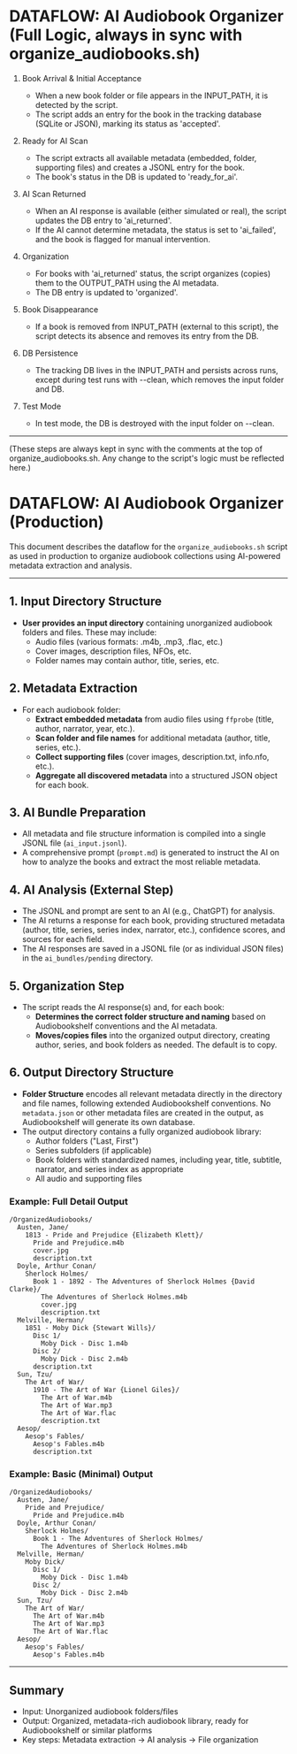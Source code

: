 # DATAFLOW: AI Audiobook Organizer (Full Logic, always in sync with organize_audiobooks.sh)

1. Book Arrival & Initial Acceptance
   - When a new book folder or file appears in the INPUT_PATH, it is detected by the script.
   - The script adds an entry for the book in the tracking database (SQLite or JSON), marking its status as 'accepted'.

2. Ready for AI Scan
   - The script extracts all available metadata (embedded, folder, supporting files) and creates a JSONL entry for the book.
   - The book's status in the DB is updated to 'ready_for_ai'.

3. AI Scan Returned
   - When an AI response is available (either simulated or real), the script updates the DB entry to 'ai_returned'.
   - If the AI cannot determine metadata, the status is set to 'ai_failed', and the book is flagged for manual intervention.

4. Organization
   - For books with 'ai_returned' status, the script organizes (copies) them to the OUTPUT_PATH using the AI metadata.
   - The DB entry is updated to 'organized'.

5. Book Disappearance
   - If a book is removed from INPUT_PATH (external to this script), the script detects its absence and removes its entry from the DB.

6. DB Persistence
   - The tracking DB lives in the INPUT_PATH and persists across runs, except during test runs with --clean, which removes the input folder and DB.

7. Test Mode
   - In test mode, the DB is destroyed with the input folder on --clean.

---

(These steps are always kept in sync with the comments at the top of organize_audiobooks.sh. Any change to the script's logic must be reflected here.)

# DATAFLOW: AI Audiobook Organizer (Production)

This document describes the dataflow for the `organize_audiobooks.sh` script as used in production to organize audiobook collections using AI-powered metadata extraction and analysis.

---

## 1. Input Directory Structure
- **User provides an input directory** containing unorganized audiobook folders and files. These may include:
  - Audio files (various formats: .m4b, .mp3, .flac, etc.)
  - Cover images, description files, NFOs, etc.
  - Folder names may contain author, title, series, etc.

## 2. Metadata Extraction
- For each audiobook folder:
  - **Extract embedded metadata** from audio files using `ffprobe` (title, author, narrator, year, etc.).
  - **Scan folder and file names** for additional metadata (author, title, series, etc.).
  - **Collect supporting files** (cover images, description.txt, info.nfo, etc.).
  - **Aggregate all discovered metadata** into a structured JSON object for each book.

## 3. AI Bundle Preparation
- All metadata and file structure information is compiled into a single JSONL file (`ai_input.jsonl`).
- A comprehensive prompt (`prompt.md`) is generated to instruct the AI on how to analyze the books and extract the most reliable metadata.

## 4. AI Analysis (External Step)
- The JSONL and prompt are sent to an AI (e.g., ChatGPT) for analysis.
- The AI returns a response for each book, providing structured metadata (author, title, series, series index, narrator, etc.), confidence scores, and sources for each field.
- The AI responses are saved in a JSONL file (or as individual JSON files) in the `ai_bundles/pending` directory.

## 5. Organization Step
- The script reads the AI response(s) and, for each book:
  - **Determines the correct folder structure and naming** based on Audiobookshelf conventions and the AI metadata.
  - **Moves/copies files** into the organized output directory, creating author, series, and book folders as needed. The default is to copy.

## 6. Output Directory Structure
- **Folder Structure** encodes all relevant metadata directly in the directory and file names, following extended Audiobookshelf conventions. No `metadata.json` or other metadata files are created in the output, as Audiobookshelf will generate its own database.
- The output directory contains a fully organized audiobook library:
  - Author folders ("Last, First")
  - Series subfolders (if applicable)
  - Book folders with standardized names, including year, title, subtitle, narrator, and series index as appropriate
  - All audio and supporting files

### Example: Full Detail Output
```
/OrganizedAudiobooks/
  Austen, Jane/
    1813 - Pride and Prejudice {Elizabeth Klett}/
      Pride and Prejudice.m4b
      cover.jpg
      description.txt
  Doyle, Arthur Conan/
    Sherlock Holmes/
      Book 1 - 1892 - The Adventures of Sherlock Holmes {David Clarke}/
        The Adventures of Sherlock Holmes.m4b
        cover.jpg
        description.txt
  Melville, Herman/
    1851 - Moby Dick {Stewart Wills}/
      Disc 1/
        Moby Dick - Disc 1.m4b
      Disc 2/
        Moby Dick - Disc 2.m4b
      description.txt
  Sun, Tzu/
    The Art of War/
      1910 - The Art of War {Lionel Giles}/
        The Art of War.m4b
        The Art of War.mp3
        The Art of War.flac
        description.txt
  Aesop/
    Aesop's Fables/
      Aesop's Fables.m4b
      description.txt
```

### Example: Basic (Minimal) Output
```
/OrganizedAudiobooks/
  Austen, Jane/
    Pride and Prejudice/
      Pride and Prejudice.m4b
  Doyle, Arthur Conan/
    Sherlock Holmes/
      Book 1 - The Adventures of Sherlock Holmes/
        The Adventures of Sherlock Holmes.m4b
  Melville, Herman/
    Moby Dick/
      Disc 1/
        Moby Dick - Disc 1.m4b
      Disc 2/
        Moby Dick - Disc 2.m4b
  Sun, Tzu/
    The Art of War/
      The Art of War.m4b
      The Art of War.mp3
      The Art of War.flac
  Aesop/
    Aesop's Fables/
      Aesop's Fables.m4b
```

---

## Summary
- Input: Unorganized audiobook folders/files
- Output: Organized, metadata-rich audiobook library, ready for Audiobookshelf or similar platforms
- Key steps: Metadata extraction → AI analysis → File organization